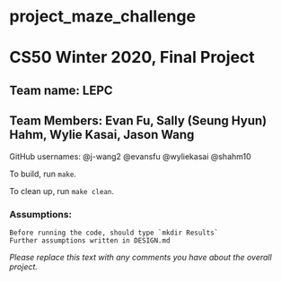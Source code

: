 # project_maze_challenge
# CS50 Winter 2020, Final Project

## Team name: LEPC
## Team Members: Evan Fu, Sally (Seung Hyun) Hahm, Wylie Kasai, Jason Wang

GitHub usernames:
@j-wang2
@evansfu
@wyliekasai
@shahm10

To build, run `make`.

To clean up, run `make clean`.

### Assumptions:
    Before running the code, should type `mkdir Results` 
    Further assumptions written in DESIGN.md

*Please replace this text with any comments you have about the overall project.*
